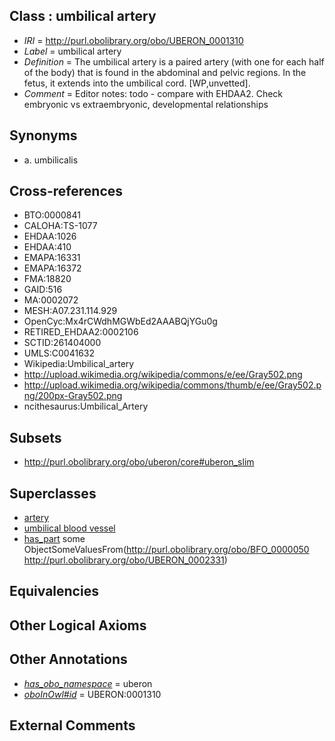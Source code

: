 
## Class : umbilical artery

 * *IRI* = http://purl.obolibrary.org/obo/UBERON_0001310
 * *Label* = umbilical artery
 * *Definition* = The umbilical artery is a paired artery (with one for each half of the body) that is found in the abdominal and pelvic regions. In the fetus, it extends into the umbilical cord. [WP,unvetted].
 * *Comment* = Editor notes: todo - compare with EHDAA2. Check embryonic vs extraembryonic, developmental relationships

## Synonyms

 * a. umbilicalis

## Cross-references

 * BTO:0000841
 * CALOHA:TS-1077
 * EHDAA:1026
 * EHDAA:410
 * EMAPA:16331
 * EMAPA:16372
 * FMA:18820
 * GAID:516
 * MA:0002072
 * MESH:A07.231.114.929
 * OpenCyc:Mx4rCWdhMGWbEd2AAABQjYGu0g
 * RETIRED_EHDAA2:0002106
 * SCTID:261404000
 * UMLS:C0041632
 * Wikipedia:Umbilical_artery
 * http://upload.wikimedia.org/wikipedia/commons/e/ee/Gray502.png
 * http://upload.wikimedia.org/wikipedia/commons/thumb/e/ee/Gray502.png/200px-Gray502.png
 * ncithesaurus:Umbilical_Artery

## Subsets

 * http://purl.obolibrary.org/obo/uberon/core#uberon_slim

## Superclasses

 * [artery](../../UBERON/37/UBERON_0001637.md)
 * [umbilical blood vessel](../../UBERON/60/UBERON_0010260.md)
 * [has_part](../../BFO/51/BFO_0000051.md) some ObjectSomeValuesFrom(<http://purl.obolibrary.org/obo/BFO_0000050> <http://purl.obolibrary.org/obo/UBERON_0002331>)

## Equivalencies


## Other Logical Axioms


## Other Annotations

 * *[has_obo_namespace](../../ce/oboInOwl#hasOBONamespace.md)* = uberon
 * *[oboInOwl#id](../../id/oboInOwl#id.md)* = UBERON:0001310

## External Comments

